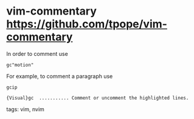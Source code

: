 # vim-commentary https://github.com/tpope/vim-commentary

In order to comment use

    gc"motion"

For example, to comment a paragraph use

    gcip

    {Visual}gc  ........... Comment or uncomment the highlighted lines.

tags: vim, nvim

